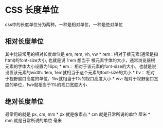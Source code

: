 # CSS 长度单位
css中的长度单位分为两种，一种是相对单位，一种是绝对单位
## 相对长度单位
其中比较常用的相对长度单位是 em, rem, vh, vw
    * rem : 相对于根元素(通常是指 html)的font-size大小, 也就是说 1rem 想当于 根元素字体的大小，通常浏览器根元素的字体大小设置为16px;
    * em： 相对于该元素的font-size的大小，也就是说设置该元素的width: 1em, 1em就相当于这个元素的font-size的大小
    * hv： 相对于视野窗口高度的单位，1hv就相当于1%的视口高度大小
    * wv: 相对于视野窗口宽度的单位，1wv就相当于1%的视口宽度大小

## 绝对长度单位
最常用的就是 px, cm, mm
    * px 就是像素点
    * cm 就是日常所说的单位 厘米
    * mm 就是日常所说的单位 毫米